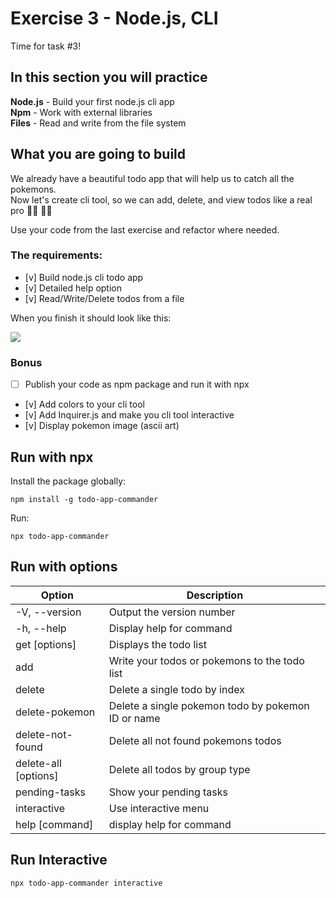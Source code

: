 # Exercise 3 - Node.js, CLI

Time for task #3!<br>

## In this section you will practice

**Node.js** - Build your first node.js cli app <br> 
**Npm** - Work with external libraries <br>
**Files** - Read and write from the file system <br>

## What you are going to build

We already have a beautiful todo app that will help us to catch all the pokemons. <br>
Now let's create cli tool, so we can add, delete, and view todos like a real pro 👩‍💻 🧑‍💻 

Use your code from the last exercise and refactor where needed.

### The requirements:

- [v] Build node.js cli todo app
- [v] Detailed help option
- [v] Read/Write/Delete todos from a file

When you finish it should look like this:

![](../assets/cli.gif)

### Bonus

- [ ] Publish your code as npm package and run it with npx
- [v] Add colors to your cli tool
- [v] Add Inquirer.js and make you cli tool interactive
- [v] Display pokemon image (ascii art)




## Run with npx

Install the package globally:
```
npm install -g todo-app-commander
```
Run:
```
npx todo-app-commander
```
## Run with options
Option | Description
--- | --- 
  -V, --version            |Output the version number
  -h, --help               |Display help for command
  get [options]            |Displays the todo list
  add <string>             |Write your todos or pokemons to the todo list
  delete <number>          |Delete a single todo by index
  delete-pokemon <string>  |Delete a single pokemon todo by pokemon ID or name
  delete-not-found         |Delete all not found pokemons todos
  delete-all [options]     |Delete all todos by group type
  pending-tasks            |Show your pending tasks
  interactive              |Use interactive menu
  help [command]           |display help for command

## Run Interactive
```
npx todo-app-commander interactive
```



